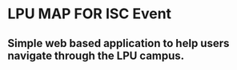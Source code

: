 # LPU MAP FOR ISC Event

## Simple web based application to help users navigate through the LPU campus.

